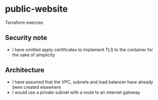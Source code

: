 # public-website
Terraform exercise

## Security note
- I have omitted apply certificates to implement TLS to the container for the sake of simplicity

## Architecture
- I have assumed that the VPC, subnets and load balancer have already been created elsewhere
- I would use a private subnet with a route to an internet gateway